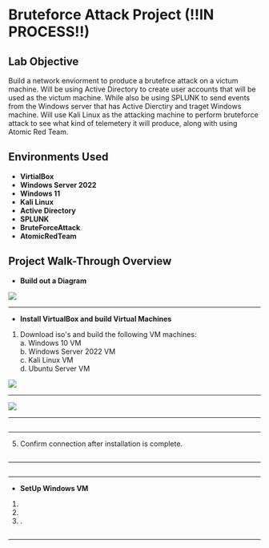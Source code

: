 <h1>Bruteforce Attack Project (!!IN PROCESS!!)</h1>

<h2>Lab Objective</h2>
Build a network enviorment to produce a brutefrce attack on a victum machine. Will be using Active Directory to create user accounts that will be used as the victum machine. While also be using SPLUNK to send events from the Windows server that has Active Dierctiry and traget Windows machine. Will use Kali Linux as the attacking machine to perform bruteforce attack to see what kind of telemetery it will produce, along with using Atomic Red Team.<br />

<h2>Environments Used </h2>

- <b>VirtialBox</b>
- <b>Windows Server 2022</b>
- <b>Windows 11</b>
- <b>Kali Linux</b>
- <b>Active Directory</b>
- <b>SPLUNK</b>
- <b>BruteForceAttack</b>
- <b>AtomicRedTeam </b>


<h2>Project Walk-Through Overview </h2>

- <b>Build out a Diagram</b>


<img src="https://i.imgur.com/wW6qKId.png"/>

-----------------------------------------------

- <b>Install VirtualBox and build Virtual Machines</b>

1. Download iso's and build the following VM machines:<br/>
   a. Windows 10 VM<br/>
   b. Windows Server 2022 VM<br>
   c. Kali Linux VM<br/>
   d. Ubuntu Server VM</b>

<img src="https://i.imgur.com/EprVhQU.png"/>

-----------------------------------------------

<img src="https://i.imgur.com/FLl0sok.png"/>

-----------------------------------------------


<img src=""/>

-----------------------------------------------

5. Confirm connection after installation is complete.<br/>

<img src=""/>

----------------------------------------------

<img src=""/>

----------------------------------------------


- <b>SetUp Windows VM</b>

1. <br/>
2. <br>
3. .<br/>

<img src=""/>

----------------------------------------------
